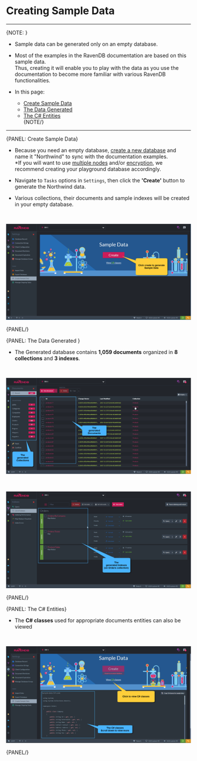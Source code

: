 ﻿# Creating Sample Data
---

{NOTE: }

* Sample data can be generated only on an empty database.  

* Most of the examples in the RavenDB documentation are based on this sample data.  
  Thus, creating it will enable you to play with the data as you use the documentation to become more familiar with various RavenDB functionalities.  

* In this page:  
  * [Create Sample Data](../../../studio/database/tasks/create-sample-data#create-sample-data)  
  * [The Data Generated](../../../studio/database/tasks/create-sample-data#the-data-generated)  
  * [The C# Entities](../../../studio/database/tasks/create-sample-data#the-c#-entities)  
{NOTE/}

---

{PANEL: Create Sample Data}

* Because you need an empty database, [create a new database](../../studio/server/databases/create-new-database/general-flow) and name it "Northwind" to sync with the documentation examples.  
    *If you will want to use [multiple nodes](../../studio/server/databases/create-new-database/general-flow#3.-configure-replication) and/or [encryption](../../studio/server/databases/create-new-database/encrypted), we recommend creating your playground database accordingly.  

* Navigate to `Tasks` options in `Settings`, then click the **'Create'** button to generate the Northwind data.  

* Various collections, their documents and sample indexes will be created in your empty database.  
<br/>

![Figure 1. Create Sample Data](images/create-sample-data-1.png "Create sample data")

{PANEL/}

{PANEL: The Data Generated }

* The Generated database contains **1,059 documents** organized in **8 collections** and **3 indexes**.  
<br/>

![Figure 2. The generated sample documents](images/create-sample-data-2.png "Sample documents generated")

<br/>

![Figure 3. The generated sample indexes](images/create-sample-data-3.png "Sample indexes generated")

{PANEL/}

{PANEL: The C# Entities}

* The **C# classes** used for appropriate documents entities can also be viewed  
<br/>

![Figure 4. The C# classes used for the entities](images/create-sample-data-4.png "C# Classes")

{PANEL/}
